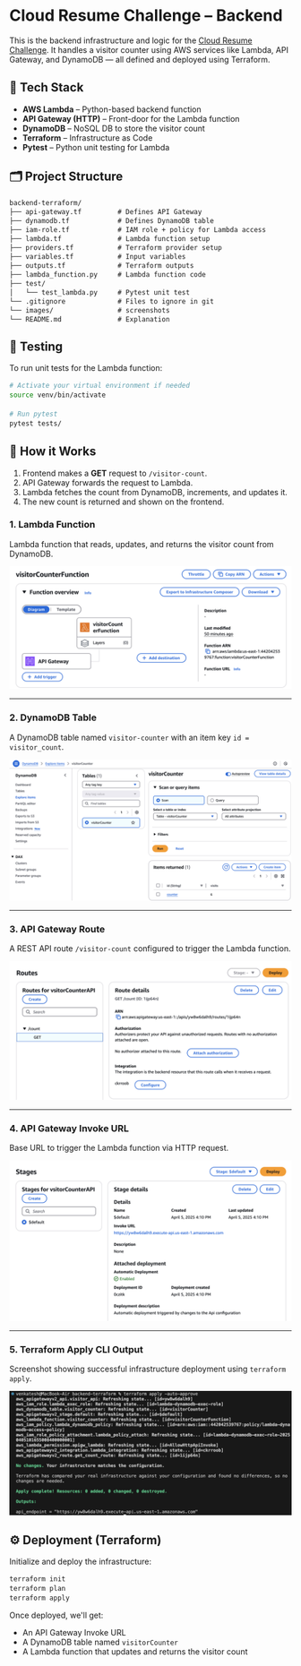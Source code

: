# Cloud Resume Challenge – Backend

This is the backend infrastructure and logic for the [Cloud Resume Challenge](https://cloudresumechallenge.dev/). It handles a visitor counter using AWS services like Lambda, API Gateway, and DynamoDB — all defined and deployed using Terraform.

## 🚀 Tech Stack

- **AWS Lambda** – Python-based backend function
- **API Gateway (HTTP)** – Front-door for the Lambda function
- **DynamoDB** – NoSQL DB to store the visitor count
- **Terraform** – Infrastructure as Code
- **Pytest** – Python unit testing for Lambda

## 🗂️ Project Structure

```
backend-terraform/
├── api-gateway.tf         # Defines API Gateway
├── dynamodb.tf            # Defines DynamoDB table
├── iam-role.tf            # IAM role + policy for Lambda access
├── lambda.tf              # Lambda function setup
├── providers.tf           # Terraform provider setup
├── variables.tf           # Input variables
├── outputs.tf             # Terraform outputs
├── lambda_function.py     # Lambda function code
├── test/
│   └── test_lambda.py     # Pytest unit test
└── .gitignore             # Files to ignore in git
└── images/                # screenshots
└── README.md              # Explanation
```

## 🧪 Testing

To run unit tests for the Lambda function:

```bash
# Activate your virtual environment if needed
source venv/bin/activate

# Run pytest
pytest tests/
```

## 🚀 How it Works

1. Frontend makes a **GET** request to `/visitor-count`.
2. API Gateway forwards the request to Lambda.
3. Lambda fetches the count from DynamoDB, increments, and updates it.
4. The new count is returned and shown on the frontend.


### 1. Lambda Function 
Lambda function that reads, updates, and returns the visitor count from DynamoDB.

![Lambda Function](images/lambda.JPG)

---

### 2. DynamoDB Table
A DynamoDB table named `visitor-counter` with an item key `id = visitor_count`.

![DynamoDB Table](images/dynamodb.JPG)

---

### 3. API Gateway Route
A REST API route `/visitor-count` configured to trigger the Lambda function.

![API Gateway Route](images/routes.JPG)

---

### 4. API Gateway Invoke URL
Base URL to trigger the Lambda function via HTTP request.

![Invoke URL](images/invoke_url.JPG)

---

### 5. Terraform Apply CLI Output
Screenshot showing successful infrastructure deployment using `terraform apply`.

![Terraform CLI](images/terraform_cli.JPG)


## ⚙️ Deployment (Terraform)

Initialize and deploy the infrastructure:

```bash
terraform init
terraform plan
terraform apply
```

Once deployed, we'll get:
- An API Gateway Invoke URL
- A DynamoDB table named `visitorCounter`
- A Lambda function that updates and returns the visitor count


